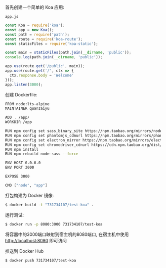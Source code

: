 首先创建一个简单的 Koa 应用:

`app.js`

```javascript
const Koa = require('koa');
const app = new Koa();
const path = require('path');
const route = require('koa-route');
const staticFiles = require('koa-static');

const main = staticFiles(path.join(__dirname, 'public'));
console.log(path.join(__dirname, 'public'));

app.use(route.get('/public', main));
app.use(route.get('/', ctx => {
  ctx.response.body = 'Welcome'
}));
app.listen(3000);
```

创建 Dockerfile:

```bash
FROM node:lts-alpine
MAINTAINER quanzaiyu

ADD . /app/
WORKDIR /app

RUN npm config set sass_binary_site https://npm.taobao.org/mirrors/node-sass/
RUN npm config set phantomjs_cdnurl https://npm.taobao.org/mirrors/phantomjs/
RUN npm config set electron_mirror https://npm.taobao.org/mirrors/electron/
RUN npm config set chromedriver_cdnurl https://cdn.npm.taobao.org/dist/chromedriver
RUN npm install
RUN npm rebuild node-sass --force

ENV HOST 0.0.0.0
ENV PORT 3000

EXPOSE 3000

CMD ["node", "app"]
```

打包构建为 Docker 镜像:

```bash
$ docker build -t "731734107/test-koa" .
```

运行测试:

```bash
$ docker run -p 8080:3000 731734107/test-koa
```

将容器中的3000端口映射到宿主机的8080端口, 在宿主机中使用 [http://localhost:8080](http://localhost:8080) 即可访问

推送到 Docker Hub

```bash
$ docker push 731734107/test-koa
```
